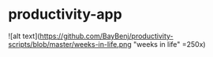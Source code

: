 # productivity-app

![alt text](https://github.com/BayBenj/productivity-scripts/blob/master/weeks-in-life.png "weeks in life" =250x)
